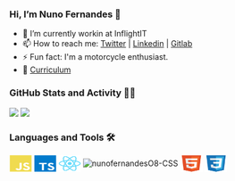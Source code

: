 ### Hi, I’m Nuno Fernandes 👋
- 🔭 I’m currently workin at InflightIT
- 📫 How to reach me: [Twitter](https://twitter.com/nunofernandesO8) | [Linkedin](https://www.linkedin.com/in/nunofernandesO8/) | [Gitlab](https://gitlab.com/nunofernandesO8)
- ⚡ Fun fact: I'm a motorcycle enthusiast.
- 📖 [Curriculum](https://pdfhost.io/v/NGqiKIouw_Europass.pdf)

### GitHub Stats and Activity 🕵️‍♂️
<div style="dispaly: flex">
  <img height="180em" src="https://github-readme-stats.vercel.app/api?username=nunofernandesO8&&show_icons=true&title_color=58a6ff&icon_color=58a6ff&text_color=ffffff&bg_color=0d1117">
  <img height="180em" src="https://github-readme-stats.vercel.app/api/top-langs/?line_height=20&title_color=58a6ff&icon_color=58a6ff&text_color=ffffff&bg_color=0d1117&username=nunofernandesO8&layout=compact">
</div>

### Languages and Tools 🛠️
<div style="display: inline_block">
  <img align="center" alt="nunofernandesO8-Js" height="30" width="40" src="https://raw.githubusercontent.com/devicons/devicon/master/icons/javascript/javascript-plain.svg">
  <img align="center" alt="nunofernandesO8-Ts" height="30" width="40" src="https://raw.githubusercontent.com/devicons/devicon/master/icons/typescript/typescript-plain.svg">
  <img align="center" alt="nunofernandesO8-React" height="30" width="40" src="https://raw.githubusercontent.com/devicons/devicon/master/icons/react/react-original.svg">
  <img align="center" alt="nunofernandesO8-CSS" height="40" width="40" src="https://upload.wikimedia.org/wikipedia/commons/thumb/c/cf/Angular_full_color_logo.svg/2048px-Angular_full_color_logo.svg.png">
  <img align="center" alt="nunofernandesO8-HTML" height="30" width="40" src="https://raw.githubusercontent.com/devicons/devicon/master/icons/html5/html5-original.svg">
  <img align="center" alt="nunofernandesO8-CSS" height="30" width="40" src="https://raw.githubusercontent.com/devicons/devicon/master/icons/css3/css3-original.svg">
</div>
